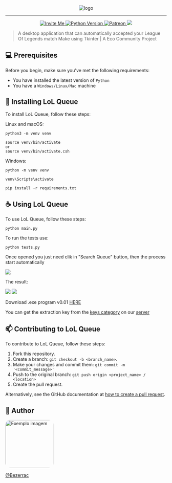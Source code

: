 <div align="center" dir="auto">
  <img src="https://i.postimg.cc/tgj7xdGT/LQ-BANNER.png" alt="logo">
</div>
  <hr>
 <div align="center" dir="auto">
  <a href="https://discord.gg/vuz6R2zPq6" rel="nofollow" target="_blank">
      <img src="https://img.shields.io/badge/Discord-7289DA?style=for-the-badge&logo=discord&logoColor=white" alt="Invite Me">
  </a>
  <a href="https://www.python.org/downloads/release/python-3910" rel="nofollow" target="_blank">
  <img src="https://img.shields.io/badge/Python-3776AB?style=for-the-badge&logo=python&logoColor=white" alt="Python Version">
  </a>
  <a href="https://www.patreon.com/EcoBot791/membership" rel="nofollow" target="_blank">
  <img src="https://img.shields.io/badge/-PATREON-FFF?style=for-the-badge&logo=patreon" alt="Patreon">
  </a>

  <img src="https://img.shields.io/discord/941388532734361640?color=%237289DA&style=for-the-badge">
 </div>

> A desktop application that can automatically accepted your League Of Legends match Make using Tkinter | A Eco Community Project

## 💻 Prerequisites

Before you begin, make sure you've met the following requirements:

- You have installed the latest version of `Python`
- You have a `Windows/Linux/Mac` machine

## 🚀 Installing LoL Queue

To install LoL Queue, follow these steps:

Linux and macOS:

```
python3 -m venv venv

source venv/bin/activate
or
source venv/bin/activate.csh
```

Windows:

```
python -m venv venv

venv\Scripts\activate

pip install -r requirements.txt
```

## ☕ Using LoL Queue

To use LoL Queue, follow these steps:

```
python main.py
```

To run the tests use:

```
python tests.py
```

Once opened you just need clik in "Search Queue" button, then the process start automatically

![](https://i.postimg.cc/6QB2Ss5w/pic1.png)

The result:

![](https://i.postimg.cc/kGMD1Wnc/pic2.png)
![](https://technology.riotgames.com/sites/default/files/lcu_ui_ready_check.gif)

<p>Download .exe program v0.01 <a href="https://www.mediafire.com/file/o25tbs7v4euhxvs/lol_queue_search.rar/file" target="_blank">HERE</a></p> 
<p>You can get the extraction key from the <a  href="https://discord.gg/heSF5GGS5q" target="_blank">keys category</a  > on our <a href="https://discord.gg/vuz6R2zPq6" target="_blank">server</a></p>

## 📫 Contributing to LoL Queue

To contribute to LoL Queue, follow these steps:

1. Fork this repository.
2. Create a branch: `git checkout -b <branch_name>`.
3. Make your changes and commit them: `git commit -m '<commit_message>'`
4. Push to the original branch: `git push origin <project_name> / <location>`
5. Create the pull request.

Alternatively, see the GitHub documentation at [how to create a pull request](https://help.github.com/en/github/collaborating-with-issues-and-pull-requests/creating-a-pull-request).

## 📝 Author

<img src="https://avatars.githubusercontent.com/u/41126326?v=4" width="150" style="border-radius:15px;" alt="Exemplo imagem">

[@Bezerrac](https://github.com/BezerraC)
